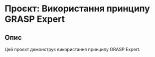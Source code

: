 # Проєкт: Використання принципу GRASP Expert

## Опис
Цей проєкт демонструє використання принципу GRASP Expert.


